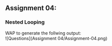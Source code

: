 ## Assignment 04:
### Nested Looping
WAP to generate the follwing output:\
![Questions](Assignment 04/Assignment-04.png)